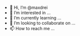 - 👋 Hi, I’m @maxdrei
- 👀 I’m interested in ...
- 🌱 I’m currently learning ...
- 💞️ I’m looking to collaborate on ...
- 📫 How to reach me ...

<!---
maxdrei/maxdrei is a ✨ special ✨ repository because its `README.md` (this file) appears on your GitHub profile.
You can click the Preview link to take a look at your changes.
--->

